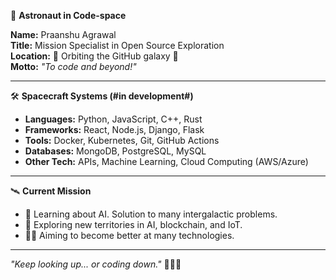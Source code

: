 🚀 **Astronaut in Code-space**

**Name:** Praanshu Agrawal  
**Title:** Mission Specialist in Open Source Exploration  
**Location:** 🚀 Orbiting the GitHub galaxy 🌌  
**Motto:** *"To code and beyond!"*  

---

🛠️ **Spacecraft Systems (#in development#)**  
- **Languages:** Python, JavaScript, C++, Rust  
- **Frameworks:** React, Node.js, Django, Flask  
- **Tools:** Docker, Kubernetes, Git, GitHub Actions  
- **Databases:** MongoDB, PostgreSQL, MySQL  
- **Other Tech:** APIs, Machine Learning, Cloud Computing (AWS/Azure)  

---

🛰️ **Current Mission**  
- 🌟 Learning about AI. Solution to many intergalactic problems.  
- 📡 Exploring new territories in AI, blockchain, and IoT.  
- 👨‍🚀 Aiming to become better at many technologies.  

---

*"Keep looking up... or coding down."* 👨‍🚀✨


<!---
praanshuagrawal/praanshuagrawal is a ✨ special ✨ repository because its `README.md` (this file) appears on your GitHub profile.
You can click the Preview link to take a look at your changes.
--->

